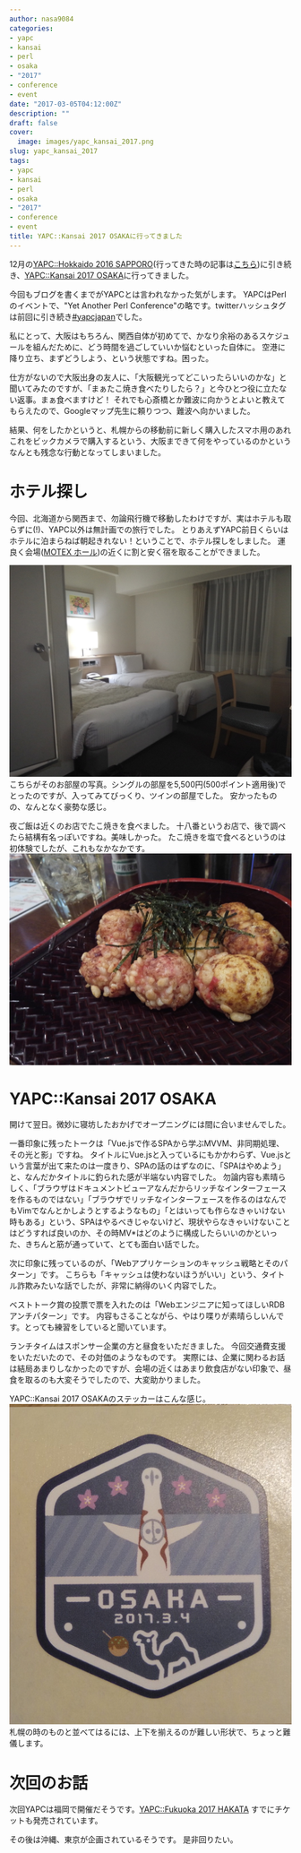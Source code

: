 ```yaml
---
author: nasa9084
categories:
- yapc
- kansai
- perl
- osaka
- "2017"
- conference
- event
date: "2017-03-05T04:12:00Z"
description: ""
draft: false
cover:
  image: images/yapc_kansai_2017.png
slug: yapc_kansai_2017
tags:
- yapc
- kansai
- perl
- osaka
- "2017"
- conference
- event
title: YAPC::Kansai 2017 OSAKAに行ってきました
---
```



12月の[YAPC::Hokkaido 2016 SAPPORO](http://yapcjapan.org/2016hokkaido/)(行ってきた時の記事は[こちら](/article/yapc_hokkaido_2016))に引き続き、[YAPC::Kansai 2017 OSAKA](http://yapcjapan.org/2017kansai/)に行ってきました。

今回もブログを書くまでがYAPCとは言われなかった気がします。
YAPCはPerlのイベントで、"Yet Another Perl Conference"の略です。twitterハッシュタグは前回に引き続き[#yapcjapan](https://twitter.com/hashtag/yapcjapan)でした。

私にとって、大阪はもちろん、関西自体が初めてで、かなり余裕のあるスケジュールを組んだために、どう時間を過ごしていいか悩むといった自体に。
空港に降り立ち、まずどうしよう、という状態ですね。困った。

仕方がないので大阪出身の友人に、「大阪観光ってどこいったらいいのかな」と聞いてみたのですが、「まぁたこ焼き食べたりしたら？」と今ひとつ役に立たない返事。まぁ食べますけど！
それでも心斎橋とか難波に向かうとよいと教えてもらえたので、Googleマップ先生に頼りつつ、難波へ向かいました。

結果、何をしたかというと、札幌からの移動前に新しく購入したスマホ用のあれこれをビックカメラで購入するという、大阪まできて何をやっているのかというなんとも残念な行動となってしまいました。

# ホテル探し
今回、北海道から関西まで、勿論飛行機で移動したわけですが、実はホテルも取らずに(!)、YAPC以外は無計画での旅行でした。
とりあえずYAPC前日くらいはホテルに泊まらねば朝起きれない！ということで、ホテル探しをしました。
運良く会場([MOTEX ホール](http://www.motex.co.jp/))の近くに割と安く宿を取ることができました。

![yapc2017kansai_hotel1](images/yapc2017kansai_hotel1.jpg)
こちらがそのお部屋の写真。シングルの部屋を5,500円(500ポイント適用後)でとったのですが、入ってみてびっくり、ツインの部屋でした。
安かったものの、なんとなく豪勢な感じ。

夜ご飯は近くのお店でたこ焼きを食べました。
十八番というお店で、後で調べたら結構有名っぽいですね。美味しかった。
たこ焼きを塩で食べるというのは初体験でしたが、これもなかなかです。
![takoyaki_18ban](images/takoyaki_18ban.jpg)

# YAPC::Kansai 2017 OSAKA
開けて翌日。微妙に寝坊したおかげでオープニングには間に合いませんでした。

一番印象に残ったトークは「Vue.jsで作るSPAから学ぶMVVM、非同期処理、その光と影」ですね。
タイトルにVue.jsと入っているにもかかわらず、Vue.jsという言葉が出て来たのは一度きり、SPAの話のはずなのに、「SPAはやめよう」と、なんだかタイトルに釣られた感が半端ない内容でした。
勿論内容も素晴らしく、「ブラウザはドキュメントビューアなんだからリッチなインターフェースを作るものではない」「ブラウザでリッチなインターフェースを作るのはなんでもVimでなんとかしようとするようなもの」「とはいっても作らなきゃいけない時もある」という、SPAはやるべきじゃないけど、現状やらなきゃいけないことはどうすれば良いのか、その時MV\*はどのように構成したらいいのかといった、きちんと筋が通っていて、とても面白い話でした。

次に印象に残っているのが、「Webアプリケーションのキャッシュ戦略とそのパターン」です。
こちらも「キャッシュは使わないほうがいい」という、タイトル詐欺みたいな話でしたが、非常に納得のいく内容でした。

ベストトーク賞の投票で票を入れたのは「Webエンジニアに知ってほしいRDBアンチパターン」です。
内容もさることながら、やはり喋りが素晴らしいんです。とっても練習をしていると聞いています。

ランチタイムはスポンサー企業の方と昼食をいただきました。
今回交通費支援をいただいたので、その対価のようなものです。
実際には、企業に関わるお話は結局あまりしなかったのですが、会場の近くはあまり飲食店がない印象で、昼食を取るのも大変そうでしたので、大変助かりました。

YAPC::Kansai 2017 OSAKAのステッカーはこんな感じ。
![yapc_kansai2017_sticker](images/yapc_kansai2017_sticker.jpg)
札幌の時のものと並べてはるには、上下を揃えるのが難しい形状で、ちょっと難儀します。

# 次回のお話
次回YAPCは福岡で開催だそうです。[YAPC::Fukuoka 2017 HAKATA](http://yapcjapan.org/2017fukuoka/)
すでにチケットも発売されています。

その後は沖縄、東京が企画されているそうです。
是非回りたい。

